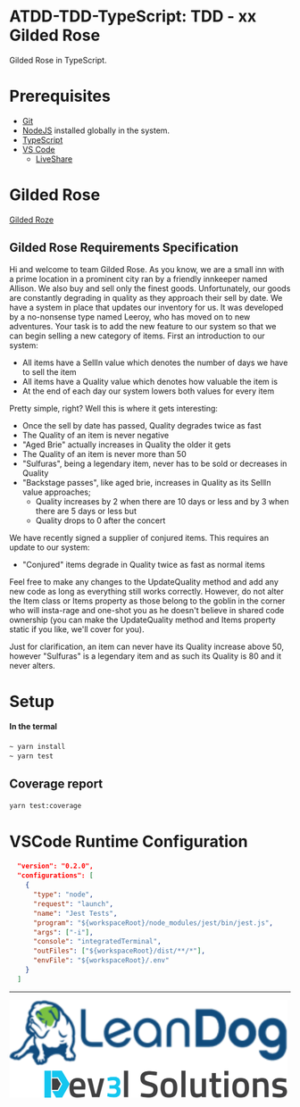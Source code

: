 # ATDD-TDD-TypeScript: TDD - xx Gilded Rose

Gilded Rose in TypeScript.

# Prerequisites

- [Git](https://github.com/)
- [NodeJS](https://nodejs.org/en/download/) installed globally in the system.
- [TypeScript](https://www.typescriptlang.org/)
- [VS Code](https://code.visualstudio.com/)
  - [LiveShare](https://code.visualstudio.com/learn/collaboration/live-share)

# Gilded Rose

[Gilded Roze](https://github.com/emilybache/GildedRose-Refactoring-Kata)

## Gilded Rose Requirements Specification

Hi and welcome to team Gilded Rose. As you know, we are a small inn with a prime location in a
prominent city ran by a friendly innkeeper named Allison. We also buy and sell only the finest goods.
Unfortunately, our goods are constantly degrading in quality as they approach their sell by date. We
have a system in place that updates our inventory for us. It was developed by a no-nonsense type named
Leeroy, who has moved on to new adventures. Your task is to add the new feature to our system so that
we can begin selling a new category of items. First an introduction to our system:

- All items have a SellIn value which denotes the number of days we have to sell the item
- All items have a Quality value which denotes how valuable the item is
- At the end of each day our system lowers both values for every item

Pretty simple, right? Well this is where it gets interesting:

- Once the sell by date has passed, Quality degrades twice as fast
- The Quality of an item is never negative
- "Aged Brie" actually increases in Quality the older it gets
- The Quality of an item is never more than 50
- "Sulfuras", being a legendary item, never has to be sold or decreases in Quality
- "Backstage passes", like aged brie, increases in Quality as its SellIn value approaches;
  - Quality increases by 2 when there are 10 days or less and by 3 when there are 5 days or less but
  - Quality drops to 0 after the concert

We have recently signed a supplier of conjured items. This requires an update to our system:

- "Conjured" items degrade in Quality twice as fast as normal items

Feel free to make any changes to the UpdateQuality method and add any new code as long as everything
still works correctly. However, do not alter the Item class or Items property as those belong to the
goblin in the corner who will insta-rage and one-shot you as he doesn't believe in shared code
ownership (you can make the UpdateQuality method and Items property static if you like, we'll cover
for you).

Just for clarification, an item can never have its Quality increase above 50, however "Sulfuras" is a
legendary item and as such its Quality is 80 and it never alters.

# Setup

#### In the termal

```bash
~ yarn install
~ yarn test
```

## Coverage report

```bash
yarn test:coverage
```

# VSCode Runtime Configuration

```json
  "version": "0.2.0",
  "configurations": [
    {
      "type": "node",
      "request": "launch",
      "name": "Jest Tests",
      "program": "${workspaceRoot}/node_modules/jest/bin/jest.js",
      "args": ["-i"],
      "console": "integratedTerminal",
      "outFiles": ["${workspaceRoot}/dist/**/*"],
      "envFile": "${workspaceRoot}/.env"
    }
  ]
```

---

![](/assets/dev3l-solutions-logo-lean-dog.png)
